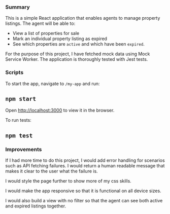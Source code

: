 ### Summary

This is a simple React application that enables agents to manage property listings. The agent will be able to:

- View a list of properties for sale
- Mark an individual property listing as expired
- See which properties are `active` and which have been `expired`.

For the purpose of this project, I have fetched mock data using Mock Service Worker. The application is thoroughly tested with Jest tests.

### Scripts

To start the app, navigate to `/my-app` and run:

## `npm start`

Open [http://localhost:3000](http://localhost:3000) to view it in the browser.

To run tests:

## `npm test`

### Improvements

If I had more time to do this project, I would add error handling for scenarios such as API fetching failures. I would return a human readable message that makes it clear to the user what the failure is.

I would style the page further to show more of my css skills.

I would make the app responsive so that it is functional on all device sizes.

I would also build a view with no filter so that the agent can see both active and expired listings together.
